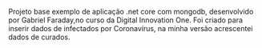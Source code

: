 Projeto base exemplo de aplicação .net core com mongodb, desenvolvido por Gabriel Faraday,no curso da Digital Innovation One. Foi criado para inserir dados de infectados por Coronavírus, na minha versão acrescentei dados de curados.
